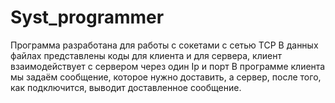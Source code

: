 # Syst_programmer
Программа разработана для работы с сокетами с сетью TCP
В данных файлах представлены коды для клиента и для сервера, клиент взаимодействует с сервером через один Ip и порт
В программе клиента мы задаём сообщение, которое нужно доставить, а сервер, после того, как подключится, выводит доставленное сообщение.

